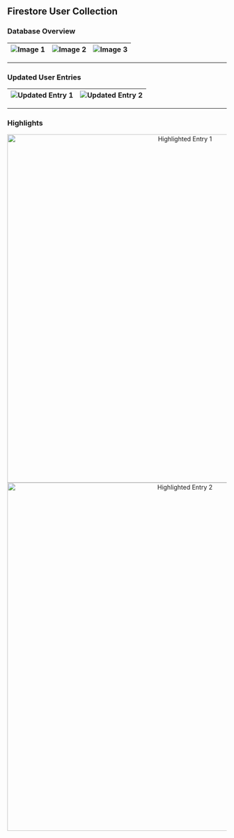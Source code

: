 ## **Firestore User Collection**

### **Database Overview**

| ![Image 1](https://github.com/user-attachments/assets/eeceb1fb-ec29-44b3-8547-21d22e62cbcf) | ![Image 2](https://github.com/user-attachments/assets/dea7beb5-c08e-402b-b26d-d3519648bf27) | ![Image 3](https://github.com/user-attachments/assets/a7991973-e3b9-4c60-99dc-51f4ba5b1812) |
|------------------------------------------------------------------------------------------------|------------------------------------------------------------------------------------------------|------------------------------------------------------------------------------------------------|

---

### **Updated User Entries**

| ![Updated Entry 1](https://raw.githubusercontent.com/your-repo-path/Benzdbentry.JPG) | ![Updated Entry 2](https://raw.githubusercontent.com/your-repo-path/Benzdbentry2.JPG) |
|-------------------------------------------------------------------------------------|--------------------------------------------------------------------------------------|

---

### **Highlights**

<div align="center">
  <img src="https://raw.githubusercontent.com/your-repo-path/Benzdbentry.JPG" alt="Highlighted Entry 1" width="800">
  <br>
  <img src="https://raw.githubusercontent.com/your-repo-path/Benzdbentry2.JPG" alt="Highlighted Entry 2" width="800">
</div>

